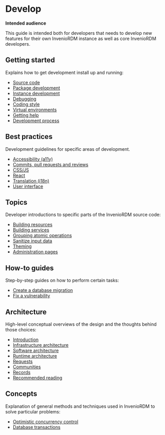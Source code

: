 # Develop

**Intended audience**

This guide is intended both for developers that needs to develop new features for their own InvenioRDM instance as well as core InvenioRDM developers.

## Getting started

Explains how to get development install up and running:

- [Source code](getting-started/source-code.md)
- [Package development](getting-started/package-development.md)
- [Instance development](getting-started/instance-development.md)
- [Debugging](getting-started/debugging.md)
- [Coding style](getting-started/code-style.md)
- [Virtual environments](getting-started/virtualenvs.md)
- [Getting help](getting-started/help.md)
- [Development process](process.md)

## Best practices

Development guidelines for specific areas of development.

- [Accessibility (a11y)](best-practices/accessibility.md)
- [Commits, pull requests and reviews](best-practices/commits.md)
- [CSS/JS](best-practices/css-js.md)
- [React](best-practices/react.md)
- [Translation (i18n)](best-practices/i18n.md)
- [User interface](best-practices/ui.md)

## Topics

Developer introductions to specific parts of the InvenioRDM source code:

- [Building resources](topics/resource.md)
- [Building services](topics/service.md)
- [Grouping atomic operations](topics/uow.md)
- [Sanitize input data](topics/validation.md)
- [Theming](topics/theming.md)
- [Administration pages](topics/administration_panel.md)

## How-to guides

Step-by-step guides on how to perform certain tasks:

- [Create a database migration](howtos/alembic.md)
- [Fix a vulnerability](howtos/security-fix.md)

## Architecture

High-level conceptual overviews of the design and the thoughts behind those
choices:

- [Introduction](architecture/index.md)
- [Infrastructure architecture](architecture/infrastructure.md)
- [Software architecture](architecture/software.md)
- [Runtime architecture](architecture/runtime.md)
- [Requests](architecture/requests.md)
- [Communities](architecture/communities.md)
- [Records](architecture/records.md)
- [Recommended reading](architecture/reading.md)

## Concepts

Explanation of general methods and techniques used in InvenioRDM to solve
particular problems:

- [Optimistic concurrency control](concepts/concurrency-control.md)
- [Database transactions](concepts/transactions.md)
